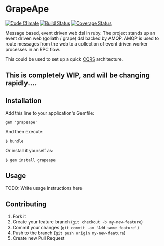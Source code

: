 # GrapeApe

[![Code Climate](https://codeclimate.com/github/devigned/grapeape.png)](https://codeclimate.com/github/devigned/grapeape)
[![Build Status](https://travis-ci.org/devigned/grapeape.png)](https://travis-ci.org/devigned/grapeape)
[![Coverage Status](https://coveralls.io/repos/devigned/grapeape/badge.png?branch=master)](https://coveralls.io/r/devigned/grapeape?branch=master)

Message based, event driven web dsl in ruby. The project stands up an event driven web (goliath / grape) dsl backed by
AMQP. AMQP is used to route messages from the web to a collection of event driven worker processes in an RPC flow.

This could be used to set up a quick [CQRS](http://martinfowler.com/bliki/CQRS.html) architecture.

## This is completely WIP, and will be changing rapidly....

## Installation

Add this line to your application's Gemfile:

    gem 'grapeape'

And then execute:

    $ bundle

Or install it yourself as:

    $ gem install grapeape

## Usage

TODO: Write usage instructions here

## Contributing

1. Fork it
2. Create your feature branch (`git checkout -b my-new-feature`)
3. Commit your changes (`git commit -am 'Add some feature'`)
4. Push to the branch (`git push origin my-new-feature`)
5. Create new Pull Request
